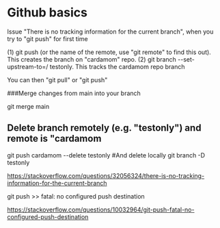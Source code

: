 # Github basics

Issue "There is no tracking information for the current branch", when you try to "git push" for first time

(1) git push <cardamom> (or the name of the remote, use "git remote" to find this out). This creates the branch on "cardamom" repo.
(2)  git branch --set-upstream-to=<cardamom>/<branch> testonly. This tracks the cardamom repo branch
  
  You can then "git pull" or "git push"

  
  ###Merge changes from main into your branch
  
  git merge main
  
  ## Delete branch remotely (e.g. "testonly") and remote is "cardamom
  git push cardamom --delete testonly
  #And delete locally
  git branch -D testonly
  




https://stackoverflow.com/questions/32056324/there-is-no-tracking-information-for-the-current-branch



git push >> fatal: no configured push destination


https://stackoverflow.com/questions/10032964/git-push-fatal-no-configured-push-destination
